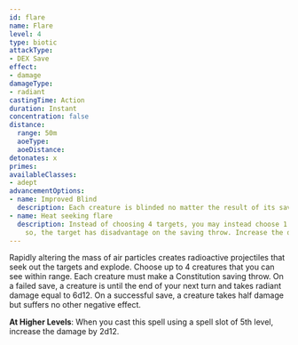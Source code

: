 ```yaml
---
id: flare
name: Flare
level: 4
type: biotic
attackType:
- DEX Save
effect:
- damage
damageType:
- radiant
castingTime: Action
duration: Instant
concentration: false
distance:
  range: 50m
  aoeType: 
  aoeDistance: 
detonates: x
primes: 
availableClasses:
- adept
advancementOptions:
- name: Improved Blind
  description: Each creature is blinded no matter the result of its saving throw.
- name: Heat seeking flare
  description: Instead of choosing 4 targets, you may instead choose 1. If you do
    so, the target has disadvantage on the saving throw. Increase the damage by 4d12.
---
```

Rapidly altering the mass of air particles creates radioactive projectiles that seek out the targets and explode. Choose
up to 4 creatures that you can see within range. Each creature must make a Constitution saving throw. On a failed save,
a creature is <me-condition id="blinded"/> until the end of your next turn and takes radiant damage equal to 6d12. On a
successful save, a creature takes half damage but suffers no other negative effect.

__At Higher Levels__: When you cast this spell using a spell slot of 5th level, increase the damage by 2d12.
